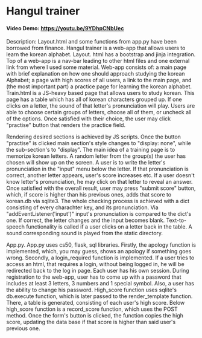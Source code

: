 # Hangul trainer
#### Video Demo: https://youtu.be/9YDhpCNbUec
Description: Layout.html and some functions from app.py have been borrowed from finance. Hangul trainer is a web-app that allows users to learn the korean alphabet. Layout. html has a bootstrap and jinja integration. Top of a web-app is a nav-bar leading to other html files and one external link from where I used some material. Web-app consists of: a main page with brief explanation on how one should approach studying the korean Alphabet; a page with high scores of all users, a link to the main page, and (the most important part) a practice page for learning the korean alphabet. Train.html is a JS-heavy based page that allows users to study korean. This page has a table which has all of korean characters grouped up. If one clicks on a letter, the sound of that letter's pronunciation will play. Users are able to choose certain groups of letters, choose all of them, or uncheck all of the options. Once satisfied with their choice, the user may click "practise" button that renders the practice field.

Rendering desired sections is achieved by JS scripts. Once the button "practise" is clicked main section's style changes to "display: none", while the sub-section's to "display". The main idea of a training page is to memorize korean letters. A random letter from the group(s) the user has chosen will show up on the screen. A user is to write the letter's pronunciation in the "input" menu below the letter. If that pronunciation is correct, another letter appears, user's score increases etc. If a user doesn't know letter's pronunciation, he may click on that letter to reveal an answer. Once satisfied with the overall result, user may press "submit score" button, which, if score is higher than his previous ones, adds that score to korean.db via sqlite3. The whole checking process is achieved with a dict consisting of every charachter key, and its pronunciation. Via "addEventListener('input')" input's pronunciation is compared to the dict's one. If correct, the letter changes and the input becomes blank. Text-to-speech functionality is called if a user clicks on a letter back in the table. A sound corresponding sound is played from the static directory.

App.py. App.py uses cs50, flask, sql libraries. Firstly, the apology function is implemented, which, you may guess, shows an apology if something goes wrong. Secondly, a login_required function is implemented. If a user tries to access an html, that requires a login, without being logged in, he will be redirected back to the log in page. Each user has his own session. During registration to the web-app, user has to come up with a password that includes at least 3 letters, 3 numbers and 1 special symbol. Also, a user has the ability to change his password. High_score function uses sqlite's db.execute function, which is later passed to the render_template function. There, a table is generated, consisting of each user's high score. Below high_score function is a record_score function, which uses the POST method. Once the form's button is clicked, the function copies the high score, updating the data base if that score is higher than said user's previous one.